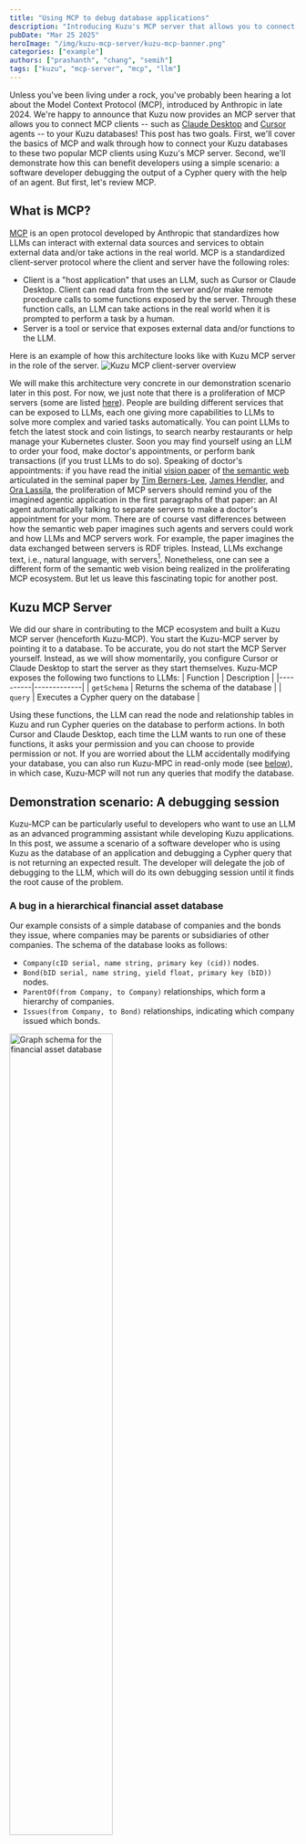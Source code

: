 ```yaml
---
title: "Using MCP to debug database applications"
description: "Introducing Kuzu's MCP server that allows you to connect MCP clients like Claude Desktop and Cursor agents to your Kuzu database"
pubDate: "Mar 25 2025"
heroImage: "/img/kuzu-mcp-server/kuzu-mcp-banner.png"
categories: ["example"]
authors: ["prashanth", "chang", "semih"]
tags: ["kuzu", "mcp-server", "mcp", "llm"]
---
```


Unless you've been living under a rock, you've probably been hearing a lot about the Model Context Protocol (MCP),
introduced by Anthropic in late 2024. We're happy to announce that Kuzu now provides an MCP server that allows you to connect
MCP clients -- such as [Claude Desktop](https://www.anthropic.com/news/claude-desktop) and [Cursor](https://www.cursor.com/)
agents -- to your Kuzu databases! This post has two goals. First, we'll cover the basics of MCP and walk through how to connect
your Kuzu databases to these two popular MCP clients using Kuzu's MCP server. 
Second, we'll demonstrate how this can benefit developers using a simple scenario: a software developer
debugging the output of a Cypher query with the help of an agent. But first, let's review MCP.

## What is MCP?

[MCP](https://docs.anthropic.com/en/docs/agents-and-tools/mcp) is an open protocol developed by Anthropic
that standardizes how LLMs can interact with external data sources and services
to obtain external data and/or take actions in the real world. 
MCP is a standardized client-server protocol where the client and server have the following roles:

- Client is a "host application" that uses an LLM, such as Cursor or Claude Desktop. Client can
read data from the server and/or make remote procedure calls to some functions exposed by the server. Through these
function calls, an LLM can take actions in the real world when it is prompted to perform a task by a human.
- Server is a tool or service that exposes external data and/or functions to the LLM. 

Here is an example of how this architecture looks like with Kuzu MCP server in the role of the server.
<Image src="/img/kuzu-mcp-server/kuzu-mcp-server-to-client.png" alt="Kuzu MCP client-server overview" />

We will make this architecture very concrete in our demonstration scenario later in this post.
For now, we just note that there is a proliferation of MCP servers (some are listed [here](https://github.com/punkpeye/awesome-mcp-servers)).
People are building different services that can be exposed to
LLMs, each one giving more capabilities to LLMs to solve more complex and varied tasks automatically.
You can point LLMs to fetch the latest stock and coin listings, to search nearby restaurants or help manage
your Kubernetes cluster. Soon you may find yourself using an LLM to order your food, make doctor's appointments, 
or perform bank transactions (if you trust LLMs to do so). Speaking of doctor's appointments:
if you have read the initial [vision paper](https://www-sop.inria.fr/acacia/cours/essi2006/Scientific%20American_%20Feature%20Article_%20The%20Semantic%20Web_%20May%202001.pdf) 
of [the semantic web](https://en.wikipedia.org/wiki/Semantic_Web)
articulated in the seminal paper by [Tim Berners-Lee](https://en.wikipedia.org/wiki/Tim_Berners-Lee), [James Hendler](https://en.wikipedia.org/wiki/James_Hendler), 
and [Ora Lassila](https://en.wikipedia.org/wiki/Ora_Lassila), the proliferation of MCP servers should remind you
of the imagined agentic application in the first paragraphs of that paper: an AI agent automatically
talking to separate servers to make a doctor's appointment for your mom.
There are of course vast differences between how the semantic web paper imagines such agents and 
servers could work and how LLMs and MCP servers work. For example, the paper imagines
the data exchanged between servers is RDF triples. Instead, LLMs exchange text, i.e., natural language,
with servers[^1]. Nonetheless, one can see a different form of the semantic web 
vision being realized in the proliferating MCP ecosystem.
But let us leave this fascinating topic for another post.

[^1]: If you look at the 2nd page of [the semantic web paper](https://www-sop.inria.fr/acacia/cours/essi2006/Scientific%20American_%20Feature%20Article_%20The%20Semantic%20Web_%20May%202001.pdf),
there is a quote: "The Semantic Web will  enable machines to COMPREHEND semantic documents and data, not human speech and writings."
This was hinting that semantic agents would understand ontologies and knowledge represented in RDF instead of text in web documents.
In contrast to this vision, LLMs, which are modern day agents, comprehend human writings.

## Kuzu MCP Server
We did our share in contributing to the MCP ecosystem and built a Kuzu MCP server (henceforth Kuzu-MCP). You start the Kuzu-MCP server by pointing it 
to a database. To be accurate, you do not start the MCP Server yourself. Instead, as we will show momentarily,
you configure Cursor or Claude Desktop to start the server as they start themselves.
Kuzu-MCP exposes the following two functions to LLMs:
| Function | Description |
|----------|-------------|
| `getSchema` | Returns the schema of the database |
| `query` | Executes a Cypher query on the database |

Using these functions, the LLM can read the node and relationship tables in Kuzu and run Cypher queries on the database
to perform actions. In both Cursor and Claude Desktop, each time the LLM wants to run one of these functions,
it asks your permission and you can choose to provide permission or not. 
If you are worried about the LLM accidentally modifying your database, you can also
run Kuzu-MPC in read-only mode (see [below](#launch-cursor-with-kuzu-mcp)), in which case, Kuzu-MCP will not run any queries that modify the database.

## Demonstration scenario: A debugging session

Kuzu-MCP can be particularly useful to developers who want to use an LLM as an
advanced programming assistant while developing Kuzu applications. In this post, we assume a
scenario of a software developer who is using Kuzu as the database of an application and debugging a Cypher query that is not returning
an expected result. The developer will delegate the job of debugging to the LLM, which will do its own debugging
session until it finds the root cause of the problem. 

[//]: # (through its own debuggig sessions interacting with the database.)
[//]: # (The example bug in the scenario is admittedly simple but the important thing to take away is this:)
[//]: # (The LLM will really do the debugging for you by issuing multiple queries to the database,)
[//]: # (and will do so without any detailed prompting at all.)
[//]: # (We will simply give it the Cypher query and say it is not returning the expected)
[//]: # (result. We will not interpret to the LLM what we are trying to do with the query. It will understand the query)
[//]: # (and go through a few possibilities to find the cause. Let's get through the scenario.)

### A bug in a hierarchical financial asset database 

Our example consists of a simple database of companies and the bonds they issue, where companies
may be parents or subsidiaries of other companies. The schema of the database looks as follows:
- `Company(cID serial, name string, primary key (cid))` nodes.
- `Bond(bID serial, name string, yield float, primary key (bID))` nodes.
- `ParentOf(from Company, to Company)` relationships, which form a hierarchy of companies.
- `Issues(from Company, to Bond)` relationships, indicating which company issued which bonds.

<Image src="/img/kuzu-mcp-server/graph-schema.png" alt="Graph schema for the financial asset database" width="60%" />

Next, suppose a developer is developing some analytics application on a dataset
that consists of 3 companies: `A`, `B`,and `C`, where `A` is the parent of both `B` and `C`. 
Therefore, the developer expects that `A` is the root of the company hierarchy.
Further, each company issues two bonds. So there are 6 bonds in total in the database.
Suppose the developer has a test case that checks that the number of total bonds is equal to the number of bonds issued by `A`
or any of its direct or indirect subsidiaries. 
The test case is the following:
```cypher
MATCH (a {name: "CompanyA"})-[e*]->(b:Bond)
WITH count(*) as bondsReachableByA 
MATCH (b:Bond) 
WITH bondsReachableByA, count(*) as allBonds
RETURN (bondsReachableByA = allBonds) as equal;
```
The result of the query must be `true` if `A` is the root of the company hierarchy because
the root company can reach every company in the database, and through them it can reach every bond in the database.
For the purpose of demonstration, suppose the database has a bug and is missing the `(A)-[:ParentOf]->(B)` relationship. 
Therefore, the database actually looks as follows:

<Image src="/img/kuzu-mcp-server/graph-viz.png" alt="Graph visualization for the financial asset database" />

As a result of this bug the developer observes that the test is failing.
We will next show how to use Cursor along with Kuzu-MCP to debug this issue. 
We will assume in the rest of
the post that the Kuzu database is in directory `/path/to/your/local/financedb`.
If you want to replicate the rest of the steps in this post, use the Cypher queries [here](https://gist.github.com/prrao87/ed0711a2339b75e462f0e1a31c766e7b)
to create the buggy database above and
just replace occurences of `/path/to/your/local/financedb` with your local directory.

### Launch Cursor with Kuzu-MCP
Cursor is a popular IDE that supports MCP clients in its "Agent" mode. To connect to the Kuzu MCP server from Cursor,
you need to do following:

1. Install the Cursor app from [cursor.com](https://www.cursor.com/).
2. Open the Cursor app and navigate to the "Cursor" menu on the top left corner.
3. Click on "Settings > Cursor Settings" and then click on the "MCP" tab.
4. Click on "Add new global MCP server", which will open a new file called `mcp.json`.

To start Kuzu-MCP as Cursor starts, enter the following configuration into the `mcp.json` file:

```json
{
    "mcpServers": {
        "kuzu": {
            "command": "docker",
            "args": [
                "run",
                "-v",
                "/path/to/your/local/financedb:/database",
                "-e",
                "KUZU_READ_ONLY=true",
                "--rm",
                "-i",
                "kuzudb/mcp-server"
            ]
        }
    }
}
```
Note that we set `-e KUZU_READ_ONLY=true` to run Kuzu-MCP in read-only mode, because in
this session, we only want to use the LLM to read data from the database. Save the file, and restart the Cursor app.

### Ask Cursor to debug the query
Perhaps the coolest part of this demo is how we run the debugging session with a very simple question to Cursor.
We start a new chat in Cursor's "Agent" mode and ask this simple question:
> "From the kuzu database, I expect the result of the following query to be true. Why do I get false?"

```cypher
MATCH (a {name: "CompanyA"})-[e*]->(b:Bond) 
WITH count(*) as bondsReachableByA 
MATCH (b:Bond) 
WITH bondsReachableByA, count(*) as allBonds
RETURN (bondsReachableByA = allBonds) as equal;
```

Note that we do not need to tell the LLM the name of the Kuzu database (this information is already in `mcp.json`).
We will use Claude 3.7 Sonnet to debug this query.

<Image src="/img/kuzu-mcp-server/kuzu-mcp-cursor.gif" alt="Cursor debugging the query" />

After a few queries to the MCP server, the final result looks like this in Cursor:
<Image src="/img/kuzu-mcp-server/kuzu-mcp-results.png" alt="Cursor agents result using Kuzu-MCP" />

Let's understand the sequence of events. Using the `query` function, the LLM (Claude 3.7 Sonnet, in this case) finds out that the 
reason the query returns false is that not all bonds in the database are reachable from `CompanyA`.
Specifically, `A` does not have an edge to `B` and suggests that as the solution. Although we know we are at the phase
where we are very used to being surprised by the things LLMs can do, it is still cool
to see that it did the entire debugging session successfully, with an extremely simple prompt *and only one prompt*!

Notice also that its reasoning is quite sound and really mimics what a human would do in a debugging session.
First, it looked at the database schema to understand the
types of nodes and relationships. That's the first time it's seeing the database. Then it understood what the query is asking:
"why are all bonds not reachable from `CompanyA`". Then, it inspected which nodes are connected to which other nodes
to find that the graph is disconnected and suggested to add an edge from `A` to `B` (or alternatively change the query).
That's how the human developer would approach this problem as well.

If you already use Cursor, you'll know that it's really good at debugging code, since it can see your entire code base.
With MCP servers of databases, clients like Cursor can also help you debug problems _in your data itself_!

### Use Kuzu-MCP in Claude Desktop
You can also use Kuzu-MCP with [Claude Desktop](https://www.anthropic.com/news/claude-desktop), which is also completely able to go through a similar debugging session
and get to the root cause of the problem. We will not present the Claude Desktop interaction here but only show you
how you can start Claude Desktop with Kuzu-MCP. The steps are as follows:

1. Install the Claude Desktop app from [claude.ai](https://claude.ai/download).
2. Open the Claude Desktop app and navigate to the "Settings" tab.
3. Click on the "Developer" tab and then on "Edit config".
4. This opens the directory containing the `claude_desktop_config.json` file.

Open the `claude_desktop_config.json` file in a text editor and copy-paste the following configuration into it.
This is a Docker command that will start the Kuzu MCP server, and connect via a read-only connection to the Kuzu database
on your local machine. 

```json
{
    "mcpServers": {
        "kuzu": {
            "command": "docker",
            "args": [
                "run",
                "-v",
                "/path/to/your/local/financedb:/database",
                "-e",
                "KUZU_READ_ONLY=true",
                "--rm",
                "-i",
                "kuzudb/mcp-server"
            ]
        }
    }
}
```
Save the file, and restart the Claude Desktop app. You should now be able to
start querying the database via the MCP server.

## Key takeaways

In this post we demonstrated how Kuzu-MCP can be useful when developing applications with Kuzu. We used
a simple debugging session as an example. Since Kuzu-MCP allows LLMs to execute arbitrary Cypher queries
on your databases, you can also get LLMs to modify or populate your database. All of this can be done 
with very simple prompts, instead of writing detailed prompt instructions with your schema or contents of your database. 
You can of course get a lot more creative and get LLMs to do many other tasks, such as ETL across databases, 
advanced data analytics or visualizations, by exposing them to MCP servers of multiple data systems.
We plan to cover more demonstrative examples in future posts.

The MCP ecosystem is progressing fast
and we are actively keeping
an eye on the latest developments in the ecosystem.
We'd love to work with our user community  to learn about how they intend to use MCP servers and clients
in their applications. So, please try out our MCP server, share your thoughts
on [Discord](https://kuzudb.com/chat), and check out our [GitHub](https://github.com/kuzudb/kuzu). Till next time!

---
